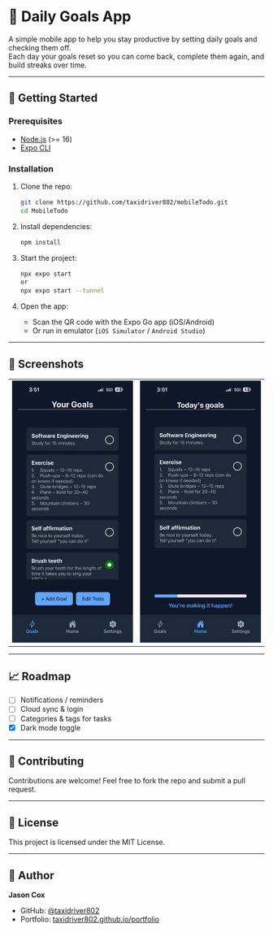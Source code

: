# 📱 Daily Goals App

A simple mobile app to help you stay productive by setting daily goals and checking them off.  
Each day your goals reset so you can come back, complete them again, and build streaks over time.

---

## 🚀 Getting Started

### Prerequisites

- [Node.js](https://nodejs.org/) (>= 16)
- [Expo CLI](https://docs.expo.dev/get-started/installation/)

### Installation

1. Clone the repo:

   ```bash
   git clone https://github.com/taxidriver802/mobileTodo.git
   cd MobileTodo
   ```

2. Install dependencies:

   ```bash
   npm install
   ```

3. Start the project:

   ```bash
   npx expo start
   or
   npx expo start --tunnel
   ```

4. Open the app:
   - Scan the QR code with the Expo Go app (iOS/Android)
   - Or run in emulator (`iOS Simulator` / `Android Studio`)

---

## 📸 Screenshots

<table>
  <tr>
    <td><img src="assets/images/IMG_0503.PNG" width="300" /></td>
    <td><img src="assets/images/IMG_0504.PNG" width="300" /></td>
  </tr>
</table>

---

## 📈 Roadmap

- [ ] Notifications / reminders
- [ ] Cloud sync & login
- [ ] Categories & tags for tasks
- [x] Dark mode toggle

---

## 🤝 Contributing

Contributions are welcome! Feel free to fork the repo and submit a pull request.

---

## 📄 License

This project is licensed under the MIT License.

---

## 👤 Author

**Jason Cox**

- GitHub: [@taxidriver802](https://github.com/taxidriver802)
- Portfolio: [taxidriver802.github.io/portfolio](https://taxidriver802.github.io/portfolio)
